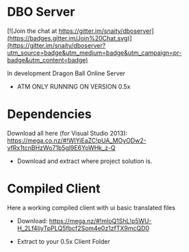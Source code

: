 # DBO Server

[![Join the chat at https://gitter.im/snaity/dboserver](https://badges.gitter.im/Join%20Chat.svg)](https://gitter.im/snaity/dboserver?utm_source=badge&utm_medium=badge&utm_campaign=pr-badge&utm_content=badge)

In development Dragon Ball Online Server
- ATM ONLY RUNNING ON VERSION 0.5x

# Dependencies
Download all here (for Visual Studio 2013): https://mega.co.nz/#!WlYiEaZC!pUA_MOyODw2-vfRx1tcnBHzWo71b5gl9E6YoWHk_z-Q
- Download and extract where project solution is.

# Compiled Client
Here a working compiled client with ui basic translated files
- Download: https://mega.nz/#!mloQ1ShL!p5WU-H_2Lf4IiyTpPLQ5fbcf2Som4e0z1zfTX9mcQD0
* Extract to your 0.5x Client Folder
